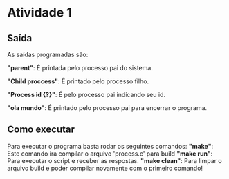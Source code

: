# Atividade 1

## Saída
As saídas programadas são:

**"parent"**: É printada pelo processo pai do sistema.

**"Child proccess"**: É printado pelo processo filho.

**"Process id {?}"**: É pelo processo pai indicando seu id.

**"ola mundo"**: É printado pelo processo pai para encerrar o programa.

## Como executar

Para executar o programa basta rodar os seguintes comandos:
**"make"**: Este comando ira compilar o arquivo 'process.c' para build
**"make run"**: Para executar o script e receber as respostas.
**"make clean"**: Para limpar o arquivo build e poder compilar novamente com o primeiro comando!
